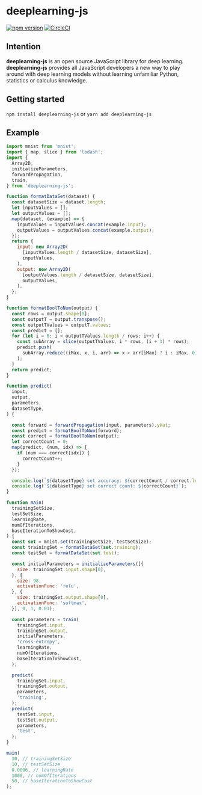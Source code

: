 # deeplearning-js
[![npm version](https://badge.fury.io/js/deeplearning-js.svg)](https://badge.fury.io/js/deeplearning-js)
[![CircleCI](https://circleci.com/gh/AlanWei/deeplearning-js.svg?style=shield)](https://circleci.com/gh/AlanWei/deeplearning-js)

## Intention
**deeplearning-js** is an open source JavaScript library for deep learning. **deeplearning-js** provides all JavaScript developers a new way to play around with deep learning models without learning unfamiliar Python, statistics or calculus knowledge.

## Getting started
`npm install deeplearning-js` or `yarn add deeplearning-js`

## Example
```javascript
import mnist from 'mnist';
import { map, slice } from 'lodash';
import {
  Array2D,
  initializeParameters,
  forwardPropagation,
  train,
} from 'deeplearning-js';

function formatDataSet(dataset) {
  const datasetSize = dataset.length;
  let inputValues = [];
  let outputValues = [];
  map(dataset, (example) => {
    inputValues = inputValues.concat(example.input);
    outputValues = outputValues.concat(example.output);
  });
  return {
    input: new Array2D(
      [inputValues.length / datasetSize, datasetSize],
      inputValues,
    ),
    output: new Array2D(
      [outputValues.length / datasetSize, datasetSize],
      outputValues,
    ),
  };
}

function formatBoolToNum(output) {
  const rows = output.shape[0];
  const outputT = output.transpose();
  const outputTValues = outputT.values;
  const predict = [];
  for (let i = 0; i < outputTValues.length / rows; i++) {
    const subArray = slice(outputTValues, i * rows, (i + 1) * rows);
    predict.push(
      subArray.reduce((iMax, x, i, arr) => x > arr[iMax] ? i : iMax, 0),
    );
  }
  return predict;
}

function predict(
  input,
  output,
  parameters,
  datasetType,
) {

  const forward = forwardPropagation(input, parameters).yHat;
  const predict = formatBoolToNum(forward);
  const correct = formatBoolToNum(output);
  let correctCount = 0;
  map(predict, (num, idx) => {
    if (num === correct[idx]) {
      correctCount++;
    }
  });

  console.log(`${datasetType} set accuracy: ${correctCount / correct.length * 100}%`);
  console.log(`${datasetType} set correct count: ${correctCount}`);
}

function main(
  trainingSetSize,
  testSetSize,
  learningRate,  
  numOfIterations,
  baseIterationToShowCost,
) {
  const set = mnist.set(trainingSetSize, testSetSize);
  const trainingSet = formatDataSet(set.training);
  const testSet = formatDataSet(set.test);

  const initialParameters = initializeParameters([{
    size: trainingSet.input.shape[0],
  }, {
    size: 98,
    activationFunc: 'relu',
  }, {
    size: trainingSet.output.shape[0],
    activationFunc: 'softmax',
  }], 0, 1, 0.01);

  const parameters = train(
    trainingSet.input,
    trainingSet.output,
    initialParameters,
    'cross-entropy',
    learningRate,
    numOfIterations,
    baseIterationToShowCost,
  );

  predict(
    trainingSet.input,
    trainingSet.output,
    parameters,
    'training',
  );
  predict(
    testSet.input,
    testSet.output,
    parameters,
    'test',    
  );
}

main(
  10, // trainingSetSize
  10, // testSetSize
  0.0006, // learningRate
  1000, // numOfIterations
  50, // baseIterationToShowCost
);
```